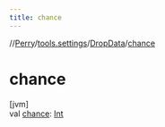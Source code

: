 ```yaml
---
title: chance
---
```

//[Perry](../../../index.html)/[tools.settings](../index.html)/[DropData](index.html)/[chance](chance.html)



# chance



[jvm]\
val [chance](chance.html): [Int](https://kotlinlang.org/api/latest/jvm/stdlib/kotlin/-int/index.html)




